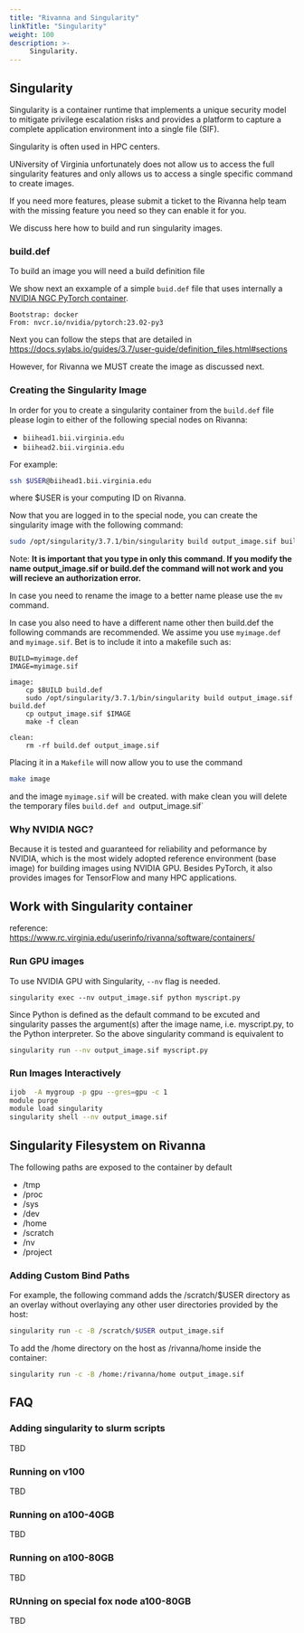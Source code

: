 ```yaml
---
title: "Rivanna and Singularity"
linkTitle: "Singularity"
weight: 100
description: >-
     Singularity.
---
```


## Singularity

Singularity is a container runtime that implements a unique security model to 
mitigate privilege escalation risks and provides a platform to capture a complete 
application environment into a single file (SIF).

Singularity is often used in HPC centers.

UNiversity of Virginia unfortunately does not allow us to access the full singularity features 
and only allows us to access a single specific command to create images.

If you need more features, please submit a ticket to the Rivanna help team with the missing 
feature you need so they can enable it for you.

We discuss here how to build and run singularity images.



### build.def

To build an image you will need a build definition file 

We show next an exxample of a simple `buid.def` file that uses internally a [NVIDIA NGC PyTorch container](https://catalog.ngc.nvidia.com/orgs/nvidia/containers/pytorch).

```
Bootstrap: docker
From: nvcr.io/nvidia/pytorch:23.02-py3
```

Next you can follow the steps that are detailed in 
<https://docs.sylabs.io/guides/3.7/user-guide/definition_files.html#sections>

However, for Rivanna we MUST create the image as discussed next.

### Creating the Singularity Image

In order for you to create a singularity container from the
`build.def` file please login to either of the following special nodes
on Rivanna:

* `biihead1.bii.virginia.edu` 
* `biihead2.bii.virginia.edu`

For example: 

```bash
ssh $USER@biihead1.bii.virginia.edu
```

where $USER is your computing ID on Rivanna.

Now that you are logged in to the special node, you can create the
singularity image with the following command:

```bash
sudo /opt/singularity/3.7.1/bin/singularity build output_image.sif build.def
```

Note: **It is important that you type in only this command. If you modify
the name output_image.sif or build.def the command will not work and you will
recieve an authorization error.**

In case you need to rename the image to a better name please use the `mv` command.


In case you also need to have a different name other then build.def the following commands are recommended. We assime you use `myimage.def` and `myimage.sif`. Bet is to include it into a makefile such as:

```
BUILD=myimage.def
IMAGE=myimage.sif

image:
	cp $BUILD build.def
	sudo /opt/singularity/3.7.1/bin/singularity build output_image.sif build.def
	cp output_image.sif $IMAGE
	make -f clean

clean:
	rm -rf build.def output_image.sif
```

Placing it in a	`Makefile` will now allow you to use the command

```bash
make image
```

and the image `myimage.sif` will be created. with make clean you will
delete the temporary files `build.def and `output_image.sif`
	

### Why NVIDIA NGC?

Because it is tested and guaranteed for reliability and peformance by
NVIDIA, which is the most widely adopted reference environment (base
image) for building images using NVIDIA GPU. Besides PyTorch, it also
provides images for TensorFlow and many HPC applications.

## Work with Singularity container

reference: <https://www.rc.virginia.edu/userinfo/rivanna/software/containers/>


### Run GPU images

To use NVIDIA GPU with Singularity, `--nv` flag is needed.

```basg
singularity exec --nv output_image.sif python myscript.py
```

Since Python is defined as the default command to be excuted and
singularity passes the argument(s) after the image name,
i.e. myscript.py, to the Python interpreter. So the above singularity
command is equivalent to

```bash
singularity run --nv output_image.sif myscript.py
```

### Run Images Interactively

```bash
ijob  -A mygroup -p gpu --gres=gpu -c 1
module purge
module load singularity
singularity shell --nv output_image.sif
```

## Singularity Filesystem on Rivanna

The following paths are exposed to the container by default

* /tmp
* /proc
* /sys
* /dev
* /home
* /scratch
* /nv
* /project

### Adding Custom Bind Paths

For example, the following command adds the /scratch/$USER directory as an overlay without overlaying any other user directories provided by the host:

```bash
singularity run -c -B /scratch/$USER output_image.sif
```

To add the /home directory on the host as /rivanna/home inside the container:

```bash
singularity run -c -B /home:/rivanna/home output_image.sif
```

## FAQ

### Adding singularity to slurm scripts

TBD

### Running on v100

TBD

### Running on a100-40GB

TBD

### Running on a100-80GB

TBD

### RUnning on special fox node a100-80GB

TBD


